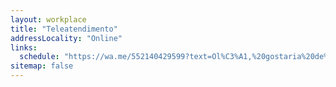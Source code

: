 ```yaml
---
layout: workplace
title: "Teleatendimento"
addressLocality: "Online"
links:
  schedule: "https://wa.me/552140429599?text=Ol%C3%A1,%20gostaria%20de%20marcar%20uma%20consulta%20com%20a%20dra.%20Hanna%20Vasconcelos%20via%20teleatendimento."
sitemap: false
---
```

